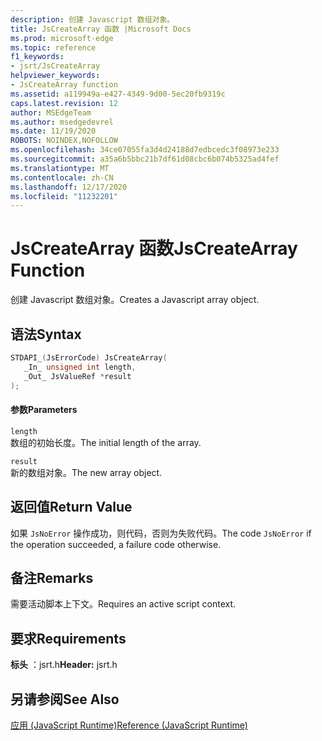 ```yaml
---
description: 创建 Javascript 数组对象。
title: JsCreateArray 函数 |Microsoft Docs
ms.prod: microsoft-edge
ms.topic: reference
f1_keywords:
- jsrt/JsCreateArray
helpviewer_keywords:
- JsCreateArray function
ms.assetid: a119949a-e427-4349-9d00-5ec20fb9319c
caps.latest.revision: 12
author: MSEdgeTeam
ms.author: msedgedevrel
ms.date: 11/19/2020
ROBOTS: NOINDEX,NOFOLLOW
ms.openlocfilehash: 34ce07055fa3d4d24188d7edbcedc3f08973e233
ms.sourcegitcommit: a35a6b5bbc21b7df61d08cbc6b074b5325ad4fef
ms.translationtype: MT
ms.contentlocale: zh-CN
ms.lasthandoff: 12/17/2020
ms.locfileid: "11232201"
---
```

# <span data-ttu-id="0d96c-103">JsCreateArray 函数</span><span class="sxs-lookup"><span data-stu-id="0d96c-103">JsCreateArray Function</span></span>

<span data-ttu-id="0d96c-104">创建 Javascript 数组对象。</span><span class="sxs-lookup"><span data-stu-id="0d96c-104">Creates a Javascript array object.</span></span>  
  
## <span data-ttu-id="0d96c-105">语法</span><span class="sxs-lookup"><span data-stu-id="0d96c-105">Syntax</span></span>  
  
```cpp  
STDAPI_(JsErrorCode) JsCreateArray(  
   _In_ unsigned int length,  
   _Out_ JsValueRef *result  
);  
```  
  
#### <span data-ttu-id="0d96c-106">参数</span><span class="sxs-lookup"><span data-stu-id="0d96c-106">Parameters</span></span>  
 `length`  
 <span data-ttu-id="0d96c-107">数组的初始长度。</span><span class="sxs-lookup"><span data-stu-id="0d96c-107">The initial length of the array.</span></span>  
  
 `result`  
 <span data-ttu-id="0d96c-108">新的数组对象。</span><span class="sxs-lookup"><span data-stu-id="0d96c-108">The new array object.</span></span>  
  
## <span data-ttu-id="0d96c-109">返回值</span><span class="sxs-lookup"><span data-stu-id="0d96c-109">Return Value</span></span>  
 <span data-ttu-id="0d96c-110">如果 `JsNoError` 操作成功，则代码，否则为失败代码。</span><span class="sxs-lookup"><span data-stu-id="0d96c-110">The code `JsNoError` if the operation succeeded, a failure code otherwise.</span></span>  
  
## <span data-ttu-id="0d96c-111">备注</span><span class="sxs-lookup"><span data-stu-id="0d96c-111">Remarks</span></span>  
 <span data-ttu-id="0d96c-112">需要活动脚本上下文。</span><span class="sxs-lookup"><span data-stu-id="0d96c-112">Requires an active script context.</span></span>  
  
## <span data-ttu-id="0d96c-113">要求</span><span class="sxs-lookup"><span data-stu-id="0d96c-113">Requirements</span></span>  
 <span data-ttu-id="0d96c-114">**标头** ：jsrt.h</span><span class="sxs-lookup"><span data-stu-id="0d96c-114">**Header:** jsrt.h</span></span>  
  
## <span data-ttu-id="0d96c-115">另请参阅</span><span class="sxs-lookup"><span data-stu-id="0d96c-115">See Also</span></span>  
 [<span data-ttu-id="0d96c-116">应用 (JavaScript Runtime)</span><span class="sxs-lookup"><span data-stu-id="0d96c-116">Reference (JavaScript Runtime)</span></span>](../chakra-hosting/reference-javascript-runtime.md)
